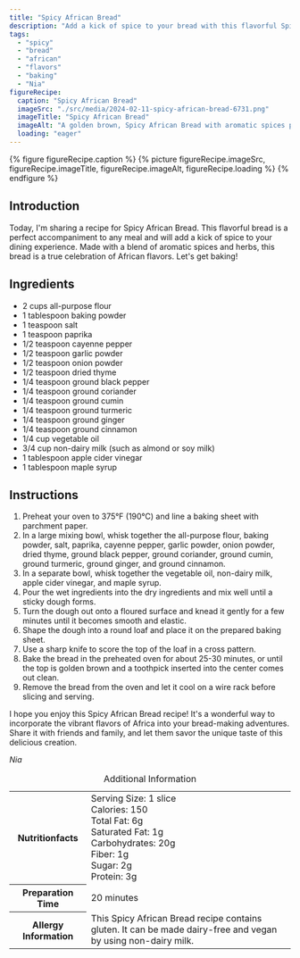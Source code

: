 ```yaml
---
title: "Spicy African Bread"
description: "Add a kick of spice to your bread with this flavorful Spicy African Bread recipe. Made with a blend of aromatic spices and herbs, it's a true celebration of African flavors."
tags:
  - "spicy"
  - "bread"
  - "african"
  - "flavors"
  - "baking"
  - "Nia"
figureRecipe: 
  caption: "Spicy African Bread"
  imageSrc: "./src/media/2024-02-11-spicy-african-bread-6731.png"
  imageTitle: "Spicy African Bread"
  imageAlt: "A golden brown, Spicy African Bread with aromatic spices placed on a minimalist table. Traditional African patterns subtly incorporated in the background. Warm light enhances the bread's colors, with a garnish of fresh herbs nearby."
  loading: "eager"
---
```


{% figure figureRecipe.caption %}
{% picture figureRecipe.imageSrc, figureRecipe.imageTitle, figureRecipe.imageAlt, figureRecipe.loading %}
{% endfigure %}

## Introduction

Today, I'm sharing a recipe for Spicy African Bread. This flavorful bread is a perfect accompaniment to any meal and will add a kick of spice to your dining experience. Made with a blend of aromatic spices and herbs, this bread is a true celebration of African flavors. Let's get baking!

## Ingredients

- 2 cups all-purpose flour
- 1 tablespoon baking powder
- 1 teaspoon salt
- 1 teaspoon paprika
- 1/2 teaspoon cayenne pepper
- 1/2 teaspoon garlic powder
- 1/2 teaspoon onion powder
- 1/2 teaspoon dried thyme
- 1/4 teaspoon ground black pepper
- 1/4 teaspoon ground coriander
- 1/4 teaspoon ground cumin
- 1/4 teaspoon ground turmeric
- 1/4 teaspoon ground ginger
- 1/4 teaspoon ground cinnamon
- 1/4 cup vegetable oil
- 3/4 cup non-dairy milk (such as almond or soy milk)
- 1 tablespoon apple cider vinegar
- 1 tablespoon maple syrup

## Instructions

1. Preheat your oven to 375°F (190°C) and line a baking sheet with parchment paper.
2. In a large mixing bowl, whisk together the all-purpose flour, baking powder, salt, paprika, cayenne pepper, garlic powder, onion powder, dried thyme, ground black pepper, ground coriander, ground cumin, ground turmeric, ground ginger, and ground cinnamon.
3. In a separate bowl, whisk together the vegetable oil, non-dairy milk, apple cider vinegar, and maple syrup.
4. Pour the wet ingredients into the dry ingredients and mix well until a sticky dough forms.
5. Turn the dough out onto a floured surface and knead it gently for a few minutes until it becomes smooth and elastic.
6. Shape the dough into a round loaf and place it on the prepared baking sheet.
7. Use a sharp knife to score the top of the loaf in a cross pattern.
8. Bake the bread in the preheated oven for about 25-30 minutes, or until the top is golden brown and a toothpick inserted into the center comes out clean.
9. Remove the bread from the oven and let it cool on a wire rack before slicing and serving.

I hope you enjoy this Spicy African Bread recipe! It's a wonderful way to incorporate the vibrant flavors of Africa into your bread-making adventures. Share it with friends and family, and let them savor the unique taste of this delicious creation.

*Nia*

<table><caption class='sr-only'>Additional Information</caption><tr><th>Nutritionfacts</th><td>Serving Size: 1 slice<br />
Calories: 150<br />
Total Fat: 6g<br />
Saturated Fat: 1g<br />
Carbohydrates: 20g<br />
Fiber: 1g<br />
Sugar: 2g<br />
Protein: 3g&nbsp;</td></tr><tr><th>Preparation Time</th><td>20 minutes&nbsp;</td></tr><tr><th>Allergy Information</th><td>This Spicy African Bread recipe contains gluten. It can be made dairy-free and vegan by using non-dairy milk.&nbsp;</td></tr></table>

